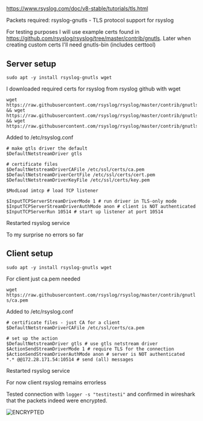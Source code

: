 # 

https://www.rsyslog.com/doc/v8-stable/tutorials/tls.html

Packets required: 
rsyslog-gnutls - TLS protocol support for rsyslog

For testing purposes I will use example certs found in https://github.com/rsyslog/rsyslog/tree/master/contrib/gnutls.
Later when creating custom certs I'll need gnutls-bin (includes certtool)

## Server setup

`sudo apt -y install rsyslog-gnutls wget`

I downloaded required certs for rsyslog from rsyslog github with wget

```
wget https://raw.githubusercontent.com/rsyslog/rsyslog/master/contrib/gnutls/key.pem 
&& wget https://raw.githubusercontent.com/rsyslog/rsyslog/master/contrib/gnutls/cert.pem 
&& wget https://raw.githubusercontent.com/rsyslog/rsyslog/master/contrib/gnutls/ca.pem
```

Added to /etc/rsyslog.conf
```
# make gtls driver the default
$DefaultNetstreamDriver gtls

# certificate files
$DefaultNetstreamDriverCAFile /etc/ssl/certs/ca.pem
$DefaultNetstreamDriverCertFile /etc/ssl/certs/cert.pem
$DefaultNetstreamDriverKeyFile /etc/ssl/certs/key.pem

$ModLoad imtcp # load TCP listener

$InputTCPServerStreamDriverMode 1 # run driver in TLS-only mode
$InputTCPServerStreamDriverAuthMode anon # client is NOT authenticated
$InputTCPServerRun 10514 # start up listener at port 10514
```

Restarted rsyslog service

To my surprise no errors so far

## Client setup

`sudo apt -y install rsyslog-gnutls wget`

For client just ca.pem needed

`wget https://raw.githubusercontent.com/rsyslog/rsyslog/master/contrib/gnutls/ca.pem`

Added to /etc/rsyslog.conf
```
# certificate files - just CA for a client
$DefaultNetstreamDriverCAFile /etc/ssl/certs/ca.pem

# set up the action
$DefaultNetstreamDriver gtls # use gtls netstream driver
$ActionSendStreamDriverMode 1 # require TLS for the connection
$ActionSendStreamDriverAuthMode anon # server is NOT authenticated
*.* @@172.28.171.54:10514 # send (all) messages
```
Restarted rsyslog service

For now client rsyslog remains errorless

Tested connection with `logger -s "testitesti"` and confirmed in wireshark that the packets indeed were encrypted.

![ENCRYPTED](https://raw.githubusercontent.com/jisosomppi/log-analysis/master/images/ENCRYPTED.png.jpg)
